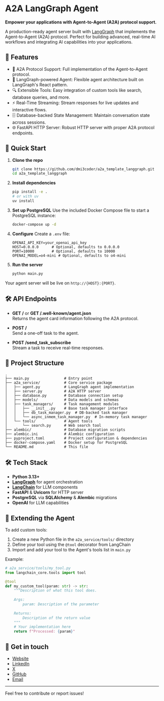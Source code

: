 # A2A LangGraph Agent

**Empower your applications with Agent-to-Agent (A2A) protocol support.**

A production-ready agent server built with [LangGraph](https://github.com/langgraph/langgraph) that implements the Agent-to-Agent (A2A) protocol. Perfect for building advanced, real-time AI workflows and integrating AI capabilities into your applications.

## 🚀 Features
- 🔄 A2A Protocol Support: Full implementation of the Agent-to-Agent protocol.
- 🧠 LangGraph-powered Agent: Flexible agent architecture built on LangGraph's React pattern.
- 🔍 Extensible Tools: Easy integration of custom tools like search, database queries, and more.
- ⚡ Real-Time Streaming: Stream responses for live updates and interactive flows.
- 🗄️ Database-backed State Management: Maintain conversation state across sessions.
- 🌐 FastAPI HTTP Server: Robust HTTP server with proper A2A protocol endpoints.

## 🔧 Quick Start

1. **Clone the repo**
   ```bash
   git clone https://github.com/dmi3coder/a2a_template_langgraph.git
   cd a2a_template_langgraph
   ```

2. **Install dependencies**
   ```bash
   pip install -e .
   # or with uv
   uv install
   ```

3. **Set up PostgreSQL**
   Use the included Docker Compose file to start a PostgreSQL instance:
   ```bash
   docker-compose up -d
   ```

4. **Configure**
   Create a `.env` file:
   ```env
   OPENAI_API_KEY=your_openai_api_key
   HOST=0.0.0.0      # Optional, defaults to 0.0.0.0
   PORT=10000        # Optional, defaults to 10000
   OPENAI_MODEL=o4-mini # Optional, defaults to o4-mini
   ```

5. **Run the server**
   ```bash
   python main.py
   ```

Your agent server will be live on `http://{HOST}:{PORT}`.

## 🛠️ API Endpoints

- **GET /** or **GET /.well-known/agent.json**  
  Returns the agent card information following the A2A protocol.

- **POST /**  
  Send a one-off task to the agent.

- **POST /send_task_subscribe**  
  Stream a task to receive real-time responses.

## 📂 Project Structure

```
.
├── main.py                # Entry point
├── a2a_service/           # Core service package
│   ├── agent.py           # LangGraph agent implementation
│   ├── server.py          # A2A HTTP server
│   ├── database.py        # Database connection setup
│   ├── models/            # Data models and schemas
│   ├── task_managers/     # Task management modules
│   │   ├── __init__.py    # Base task manager interface
│   │   ├── db_task_manager.py  # DB-backed task manager
│   │   └── async_inmem_task_manager.py  # In-memory task manager
│   └── tools/             # Agent tools
│       └── search.py      # Web search tool
├── alembic/               # Database migration scripts
├── alembic.ini            # Alembic configuration
├── pyproject.toml         # Project configuration & dependencies
├── docker-compose.yaml    # Docker setup for PostgreSQL
└── README.md              # This file
```

## 🛠️ Tech Stack

- **Python 3.13+**  
- **[LangGraph](https://github.com/langgraph/langgraph)** for agent orchestration  
- **[LangChain](https://github.com/langchain-ai/langchain)** for LLM components
- **FastAPI** & **Uvicorn** for HTTP server  
- **PostgreSQL** via **SQLAlchemy** & **Alembic** migrations  
- **OpenAI** for LLM capabilities  

## 🔌 Extending the Agent

To add custom tools:
1. Create a new Python file in the `a2a_service/tools/` directory
2. Define your tool using the `@tool` decorator from LangChain
3. Import and add your tool to the Agent's tools list in `main.py`

Example:

```python
# a2a_service/tools/my_tool.py
from langchain_core.tools import tool

@tool
def my_custom_tool(param: str) -> str:
    """Description of what this tool does.
    
    Args:
        param: Description of the parameter
        
    Returns:
        Description of the return value
    """
    # Your implementation here
    return f"Processed: {param}"
```

## 💬 Get in touch

- [Website](https://llmx.de)
- [LinkedIn](https://www.linkedin.com/in/dmytro--ch/)
- [X](https://x.com/dmytro__ch)
- [GitHub](https://github.com/llmx-de)
- [Email](mailto:dmytro.de.ch@gmail.com)

---

Feel free to contribute or report issues!

